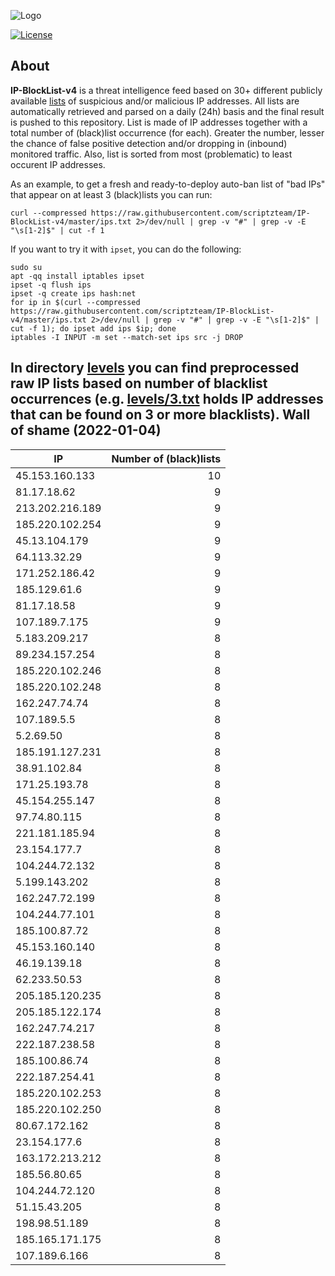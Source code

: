![Logo](https://i.imgur.com/PyKLAe7.png)

[![License](https://img.shields.io/badge/license-The_Unlicense-red.svg)](https://unlicense.org/)

About
----

**IP-BlockList-v4** is a threat intelligence feed based on 30+ different publicly available [lists](https://github.com/stamparm/maltrail) of suspicious and/or malicious IP addresses. All lists are automatically retrieved and parsed on a daily (24h) basis and the final result is pushed to this repository. List is made of IP addresses together with a total number of (black)list occurrence (for each). Greater the number, lesser the chance of false positive detection and/or dropping in (inbound) monitored traffic. Also, list is sorted from most (problematic) to least occurent IP addresses.

As an example, to get a fresh and ready-to-deploy auto-ban list of "bad IPs" that appear on at least 3 (black)lists you can run:

```
curl --compressed https://raw.githubusercontent.com/scriptzteam/IP-BlockList-v4/master/ips.txt 2>/dev/null | grep -v "#" | grep -v -E "\s[1-2]$" | cut -f 1
```

If you want to try it with `ipset`, you can do the following:

```
sudo su
apt -qq install iptables ipset
ipset -q flush ips
ipset -q create ips hash:net
for ip in $(curl --compressed https://raw.githubusercontent.com/scriptzteam/IP-BlockList-v4/master/ips.txt 2>/dev/null | grep -v "#" | grep -v -E "\s[1-2]$" | cut -f 1); do ipset add ips $ip; done
iptables -I INPUT -m set --match-set ips src -j DROP
```

In directory [levels](levels) you can find preprocessed raw IP lists based on number of blacklist occurrences (e.g. [levels/3.txt](levels/3.txt) holds IP addresses that can be found on 3 or more blacklists).
Wall of shame (2022-01-04)
----

|IP|Number of (black)lists|
|---|--:|
45.153.160.133|10
81.17.18.62|9
213.202.216.189|9
185.220.102.254|9
45.13.104.179|9
64.113.32.29|9
171.252.186.42|9
185.129.61.6|9
81.17.18.58|9
107.189.7.175|9
5.183.209.217|8
89.234.157.254|8
185.220.102.246|8
185.220.102.248|8
162.247.74.74|8
107.189.5.5|8
5.2.69.50|8
185.191.127.231|8
38.91.102.84|8
171.25.193.78|8
45.154.255.147|8
97.74.80.115|8
221.181.185.94|8
23.154.177.7|8
104.244.72.132|8
5.199.143.202|8
162.247.72.199|8
104.244.77.101|8
185.100.87.72|8
45.153.160.140|8
46.19.139.18|8
62.233.50.53|8
205.185.120.235|8
205.185.122.174|8
162.247.74.217|8
222.187.238.58|8
185.100.86.74|8
222.187.254.41|8
185.220.102.253|8
185.220.102.250|8
80.67.172.162|8
23.154.177.6|8
163.172.213.212|8
185.56.80.65|8
104.244.72.120|8
51.15.43.205|8
198.98.51.189|8
185.165.171.175|8
107.189.6.166|8
